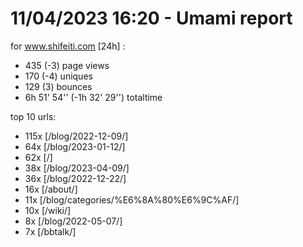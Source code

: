 # 11/04/2023 16:20 - Umami report
for www.shifeiti.com [24h] :

 - 435 (-3) page views
 - 170 (-4) uniques
 - 129 (3) bounces
 - 6h 51' 54'' (-1h 32' 29'') totaltime


top 10 urls:
 - 115x [/blog/2022-12-09/]
 - 64x [/blog/2023-01-12/]
 - 62x [/]
 - 38x [/blog/2023-04-09/]
 - 36x [/blog/2022-12-22/]
 - 16x [/about/]
 - 11x [/blog/categories/%E6%8A%80%E6%9C%AF/]
 - 10x [/wiki/]
 - 8x [/blog/2022-05-07/]
 - 7x [/bbtalk/]


